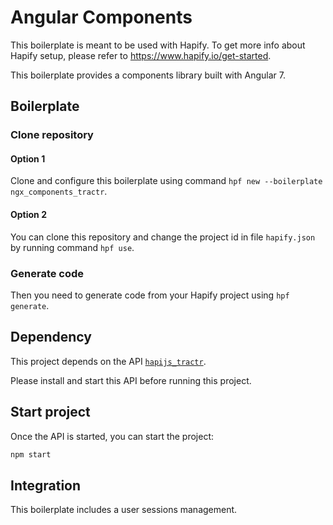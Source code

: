 # Angular Components

This boilerplate is meant to be used with Hapify. To get more info about Hapify setup, please refer to https://www.hapify.io/get-started.

This boilerplate provides a components library built with Angular 7.

## Boilerplate

### Clone repository

#### Option 1

Clone and configure this boilerplate using command `hpf new --boilerplate ngx_components_tractr`.

#### Option 2

You can clone this repository and change the project id in file `hapify.json` by running command `hpf use`.

### Generate code

Then you need to generate code from your Hapify project using `hpf generate`.

## Dependency

This project depends on the API [`hapijs_tractr`](https://github.com/Tractr/boilerplate-hapijs).

Please install and start this API before running this project.

## Start project

Once the API is started, you can start the project:

```bash
npm start
```

## Integration

This boilerplate includes a user sessions management.
